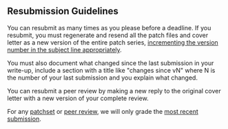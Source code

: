 ## Resubmission Guidelines

You can resubmit as many times as you please before a deadline.
If you resubmit, you must regenerate and resend all the patch files and cover letter
as a new version of the entire patch series,
[incrementing the version number in the subject line appropriately](patchsets.md).

You must also document what changed since the last submission in your write-up,
include a section with a title like "changes since vN" where N is the number of
your last submission and you explain what changed.

You can resubmit a peer review by making a new reply to the original cover letter
with a new version of your complete review.

For any
[patchset](patchsets.md)
or
[peer review](peerreview.md), we will only grade the 
[most recent submission](duedates.md).

